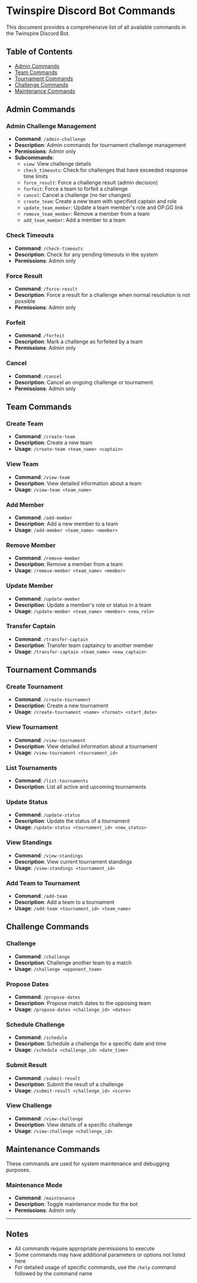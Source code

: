 # Twinspire Discord Bot Commands

This document provides a comprehensive list of all available commands in the Twinspire Discord Bot.

## Table of Contents
- [Admin Commands](#admin-commands)
- [Team Commands](#team-commands)
- [Tournament Commands](#tournament-commands)
- [Challenge Commands](#challenge-commands)
- [Maintenance Commands](#maintenance-commands)

## Admin Commands

### Admin Challenge Management
- **Command**: `/admin-challenge`
- **Description**: Admin commands for tournament challenge management
- **Permissions**: Admin only
- **Subcommands**:
  - `view`: View challenge details
  - `check_timeouts`: Check for challenges that have exceeded response time limits
  - `force_result`: Force a challenge result (admin decision)
  - `forfeit`: Force a team to forfeit a challenge
  - `cancel`: Cancel a challenge (no tier changes)
  - `create_team`: Create a new team with specified captain and role
  - `update_team_member`: Update a team member's role and OP.GG link
  - `remove_team_member`: Remove a member from a team
  - `add_team_member`: Add a member to a team

### Check Timeouts
- **Command**: `/check-timeouts`
- **Description**: Check for any pending timeouts in the system
- **Permissions**: Admin only

### Force Result
- **Command**: `/force-result`
- **Description**: Force a result for a challenge when normal resolution is not possible
- **Permissions**: Admin only

### Forfeit
- **Command**: `/forfeit`
- **Description**: Mark a challenge as forfeited by a team
- **Permissions**: Admin only

### Cancel
- **Command**: `/cancel`
- **Description**: Cancel an ongoing challenge or tournament
- **Permissions**: Admin only

## Team Commands

### Create Team
- **Command**: `/create-team`
- **Description**: Create a new team
- **Usage**: `/create-team <team_name> <captain>`

### View Team
- **Command**: `/view-team`
- **Description**: View detailed information about a team
- **Usage**: `/view-team <team_name>`

### Add Member
- **Command**: `/add-member`
- **Description**: Add a new member to a team
- **Usage**: `/add-member <team_name> <member>`

### Remove Member
- **Command**: `/remove-member`
- **Description**: Remove a member from a team
- **Usage**: `/remove-member <team_name> <member>`

### Update Member
- **Command**: `/update-member`
- **Description**: Update a member's role or status in a team
- **Usage**: `/update-member <team_name> <member> <new_role>`

### Transfer Captain
- **Command**: `/transfer-captain`
- **Description**: Transfer team captaincy to another member
- **Usage**: `/transfer-captain <team_name> <new_captain>`

## Tournament Commands

### Create Tournament
- **Command**: `/create-tournament`
- **Description**: Create a new tournament
- **Usage**: `/create-tournament <name> <format> <start_date>`

### View Tournament
- **Command**: `/view-tournament`
- **Description**: View detailed information about a tournament
- **Usage**: `/view-tournament <tournament_id>`

### List Tournaments
- **Command**: `/list-tournaments`
- **Description**: List all active and upcoming tournaments

### Update Status
- **Command**: `/update-status`
- **Description**: Update the status of a tournament
- **Usage**: `/update-status <tournament_id> <new_status>`

### View Standings
- **Command**: `/view-standings`
- **Description**: View current tournament standings
- **Usage**: `/view-standings <tournament_id>`

### Add Team to Tournament
- **Command**: `/add-team`
- **Description**: Add a team to a tournament
- **Usage**: `/add-team <tournament_id> <team_name>`

## Challenge Commands

### Challenge
- **Command**: `/challenge`
- **Description**: Challenge another team to a match
- **Usage**: `/challenge <opponent_team>`

### Propose Dates
- **Command**: `/propose-dates`
- **Description**: Propose match dates to the opposing team
- **Usage**: `/propose-dates <challenge_id> <dates>`

### Schedule Challenge
- **Command**: `/schedule`
- **Description**: Schedule a challenge for a specific date and time
- **Usage**: `/schedule <challenge_id> <date_time>`

### Submit Result
- **Command**: `/submit-result`
- **Description**: Submit the result of a challenge
- **Usage**: `/submit-result <challenge_id> <score>`

### View Challenge
- **Command**: `/view-challenge`
- **Description**: View details of a specific challenge
- **Usage**: `/view-challenge <challenge_id>`

## Maintenance Commands

These commands are used for system maintenance and debugging purposes.

### Maintenance Mode
- **Command**: `/maintenance`
- **Description**: Toggle maintenance mode for the bot
- **Permissions**: Admin only

---

## Notes
- All commands require appropriate permissions to execute
- Some commands may have additional parameters or options not listed here
- For detailed usage of specific commands, use the `/help` command followed by the command name 